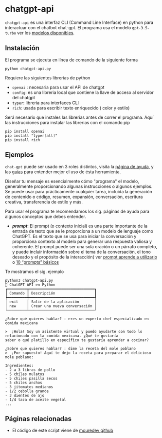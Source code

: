 
# chatgpt-api

`chatgpt-api` es una interfaz CLI (Command Line Interface) en python para interactuar con el chatbot chat-gpt. El programa usa el modelo `gpt-3.5-turbo` ver los [modelos disponibles](https://platform.openai.com/docs/models/overview).


## Instalación

El programa se ejecuta en línea de comando de la siguiente forma

```unix
python chatgpt-api.py
```

Requiere las siguientes librerias de python 

- `openai` : necesaria para usar el API de chatgpt
- `config`: es una libreria local que contiene la llave de acceso al servidor del chatgpt 
- `typer`: libreria para interfaces CLI
- `rich`: usada para escribir texto enriquecido ( color y estilo)


Será necesario que instales las librerias antes de correr el programa. Aquí las instrucciones para instalar las librerias con el comando pip

```unix
pip install openai
pip install "typer[all]"
pip install rich
````

## Ejemplos

`chat-gpt` puede ser usado en 3 roles distintos, visita la [página de ayuda](https://platform.openai.com/docs/introduction/overview), y las [guías](https://help.openai.com/en/articles/7042661-chatgpt-api-transition-guide) para entender mejor el uso de ésta herramienta.

Diseñar tu mensaje es esencialmente cómo "programa" el modelo, generalmente proporcionando algunas instrucciones o algunos ejemplos. Se puede usar para prácticamente cualquier tarea, incluida la generación de contenido o código, resumen, expansión, conversación, escritura creativa, transferencia de estilo y más.

Para usar el programa te recomendamos los sig. páginas de ayuda para algunos conceptos que debes entender.

- ***prompt***:  El prompt (o contexto inicial) es una parte importante de la entrada de texto que se le proporciona a un modelo de lenguaje como ChatGPT. Es el texto que se usa para iniciar la conversación y proporciona contexto al modelo para generar una respuesta valiosa y coherente. El prompt puede ser una sola oración o un párrafo completo, y puede incluir información sobre el tema de la conversación, el tono deseado y el propósito de la interacción( ver [prompt aprende a utilizarlo](https://www.bilib.es/actualidad/blog/noticia/articulo/el-prompt-de-chatgpt-aprende-a-utilizarlo-para-obtener-los-mejores-resultados/) o [10 “prompts” básicos](https://elandroidefeliz.com/chatgpt-prompts-basicos-para-principiantes/)

Te mostramos el sig. ejemplo

```
python3 chatgpt-api.py
💬 ChatGPT API en Python
┏━━━━━━━━━┳━━━━━━━━━━━━━━━━━━━━━━━━━━━━━━┓
┃ Comando ┃ Descripción                  ┃
┡━━━━━━━━━╇━━━━━━━━━━━━━━━━━━━━━━━━━━━━━━┩
│ exit    │ Salir de la aplicación       │
│ new     │ Crear una nueva conversación │
└─────────┴──────────────────────────────┘

¿Sobre qué quieres hablar? : eres un experto chef especializado en comida mexicana

>  ¡Hola! Soy un asistente virtual y puedo ayudarte con todo lo relacionado con la comida mexicana. ¿Qué te gustaría
saber o qué platillo en específico te gustaría aprender a cocinar?

¿Sobre qué quieres hablar? : dime la receta del mole poblano
>  ¡Por supuesto! Aquí te dejo la receta para preparar el delicioso mole poblano:

Ingredientes:
- 2 a 3 libras de pollo
- 5 chiles mulatos
- 5 chiles pasilla secos
- 5 chiles anchos
- 3 jitomates medianos
- 1/2 cebolla grande
- 3 dientes de ajo
- 1/4 taza de aceite vegetal
...
```

## Páginas relacionadas

- El código de este script viene de [mouredev github](https://gist.github.com/mouredev/58abfbcef017efaf3852e8821564c011)




